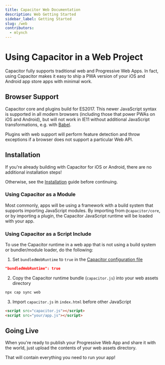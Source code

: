 ```yaml
---
title: Capacitor Web Documentation
description: Web Getting Started
sidebar_label: Getting Started
slug: /web
contributors:
  - mlynch
---
```


# Using Capacitor in a Web Project

Capacitor fully supports traditional web and Progressive Web Apps. In fact, using Capacitor makes it easy to ship a PWA version of your iOS and Android app store apps with minimal work.

## Browser Support

Capacitor core and plugins build for ES2017. This newer JavaScript syntax is supported in all modern browsers (including those that power PWAs on iOS and Android), but will not work in IE11 without additional JavaScript transformations, e.g. with [Babel](https://babeljs.io).

Plugins with web support will perform feature detection and throw exceptions if a browser does not support a particular Web API.

## Installation

If you're already building with Capacitor for iOS or Android, there are no additional installation steps!

Otherwise, see the [Installation](/main/getting-started/installation.md) guide before continuing.

### Using Capacitor as a Module

Most commonly, apps will be using a framework with a build system that supports importing JavaScript modules. By importing from `@capacitor/core`, or by importing a plugin, the Capacitor JavaScript runtime will be loaded with your app.

### Using Capacitor as a Script Include

To use the Capacitor runtime in a web app that is not using a build system or bundler/module loader, do the following:

1. Set `bundledWebRuntime` to `true` in the [Capacitor configuration file](/main/reference/config.md)

```json
"bundledWebRuntime": true
```

2. Copy the Capacitor runtime bundle (`capacitor.js`) into your web assets directory

```bash
npx cap sync web
```

3. Import `capacitor.js` in `index.html` before other JavaScript

```html
<script src="capacitor.js"></script>
<script src="your/app.js"></script>
```

## Going Live

When you're ready to publish your Progressive Web App and share it with the world, just upload the contents of your web assets directory.

That will contain everything you need to run your app!
